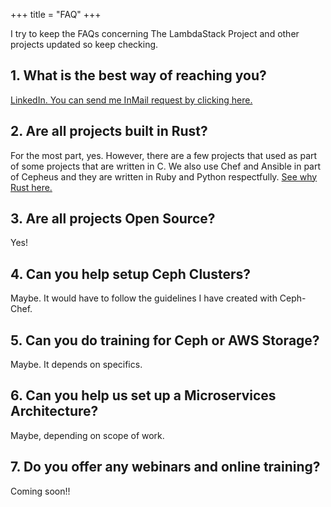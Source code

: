 +++
title = "FAQ"
+++

I try to keep the FAQs concerning The LambdaStack Project and other projects updated so keep checking.

## 1. What is the best way of reaching you?

<a href="https://www.linkedin.com/in/hanscj1/">LinkedIn. You can send me InMail request by clicking here.</a>

## 2. Are all projects built in Rust?

For the most part, yes. However, there are a few projects that used as part of some projects that are written in C. We also use Chef and Ansible in part of Cepheus and they are written in Ruby and Python respectfully. <a href="http://lambdastack.io/blog/2017/02/20/rust/">See why Rust here.</a>

## 3. Are all projects Open Source?

Yes!

## 4. Can you help setup Ceph Clusters?

Maybe. It would have to follow the guidelines I have created with Ceph-Chef.

## 5. Can you do training for Ceph or AWS Storage?

Maybe. It depends on specifics.

## 6. Can you help us set up a Microservices Architecture?

Maybe, depending on scope of work.

## 7. Do you offer any webinars and online training?

Coming soon!!

